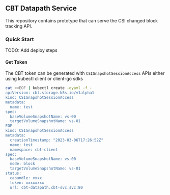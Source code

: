 ## CBT Datapath Service

This repository contains prototype that can serve the CSI changed block tracking API.


### Quick Start

TODO: Add deploy steps


#### Get Token

The CBT token can be generated with `CSISnapshotSessionAccess` APIs either using kubectl client or client-go sdks

```bash
cat <<EOF | kubectl create -oyaml -f -                                                                                                                    
apiVersion: cbt.storage.k8s.io/v1alpha1
kind: CSISnapshotSessionAccess
metadata:
  name: test
spec:
  baseVolumeSnapshotName: vs-00                                                               
  targetVolumeSnapshotName: vs-01                                                                                                                                                            mode: block
EOF                                                                                                                                                                                        apiVersion: cbt.storage.k8s.io/v1alpha1
kind: CSISnapshotSessionAccess
metadata:                           
  creationTimestamp: "2023-03-06T17:26:52Z"
  name: test
  namespace: cbt-client
spec:
  baseVolumeSnapshotName: vs-00
  mode: block
  targetVolumeSnapshotName: vs-01
status:
  cabundle: xxxx
  token: xxxxxxxx
  url: cbt-datapath.cbt-svc.svc:80
```
